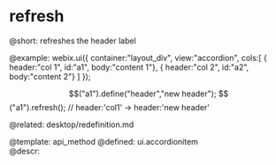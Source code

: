 refresh
=============



@short:
	refreshes the header label



@example:
webix.ui({
	container:"layout_div",
	view:"accordion",
	cols:[
		{ header:"col 1", id:"a1", body:"content 1"},
		{ header:"col 2", id:"a2", body:"content 2"}
	]
});

$$("a1").define("header","new header");
$$("a1").refresh(); // header:'col1' -> header:'new header'

@related:
	desktop/redefinition.md


@template:	api_method
@defined:	ui.accordionitem	
@descr:


